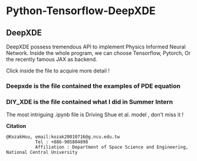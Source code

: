 # Python-Tensorflow-DeepXDE

## DeepXDE

DeepXDE possess tremendous API to implement Physics Informed Neural Network.
Inside the whole program, we can choose Tensorflow, Pytorch, Or the recently famous JAX as backend.


Click inside the file to acquire more detail !

### Deepxde is the file contained the examples of PDE equation

### DIY_XDE is the file contained what I did in Summer Intern 
The most intriguing .ipynb file is Driving Shue et al. model , don't miss it !

**Citation**
```
@KozakHou, email:kozak20010716@g.ncu.edu.tw
           Tel : +886-905804898
           Affiliation : Department of Space Science and Engineering, National Central University 
```
